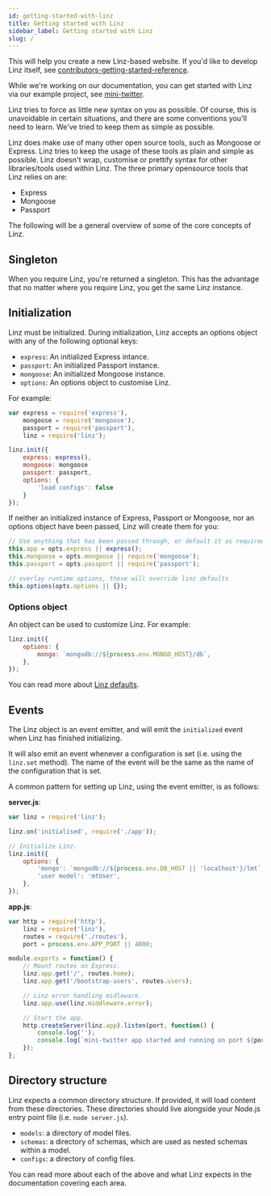 ```yaml
---
id: getting-started-with-linz
title: Getting started with Linz
sidebar_label: Getting started with Linz
slug: /
---
```


This will help you create a new Linz-based website. If you'd like to develop Linz itself, see [contributors-getting-started-reference](./getting-started-with-linz-development).

While we're working on our documentation, you can get started with Linz via our example project, see [mini-twitter](./mini-twitter).

Linz tries to force as little new syntax on you as possible. Of course, this is unavoidable in certain situations, and there are some conventions you'll need to learn. We've tried to keep them as simple as possible.

Linz does make use of many other open source tools, such as Mongoose or Express. Linz tries to keep the usage of these tools as plain and simple as possible. Linz doesn't wrap, customise or prettify syntax for other libraries/tools used within Linz. The three primary opensource tools that Linz relies on are:

-   Express
-   Mongoose
-   Passport

The following will be a general overview of some of the core concepts of Linz.

## Singleton

When you require Linz, you're returned a singleton. This has the advantage that no matter where you require Linz, you get the same Linz instance.

## Initialization

Linz must be initialized. During initialization, Linz accepts an options object with any of the following optional keys:

-   `express`: An initialized Express intance.
-   `passport`: An initialized Passport instance.
-   `mongoose`: An initialized Mongoose instance.
-   `options`: An options object to customise Linz.

For example:

```javascript
var express = require('express'),
    mongoose = require('mongoose'),
    passport = require('passport'),
    linz = require('linz');

linz.init({
    express: express(),
    mongoose: mongoose
    passport: passport,
    options: {
        'load configs': false
    }
});
```

If neither an initialized instance of Express, Passport or Mongoose, nor an options object have been passed, Linz will create them for you:

```javascript
// Use anything that has been passed through, or default it as required.
this.app = opts.express || express();
this.mongoose = opts.mongoose || require('mongoose');
this.passport = opts.passport || require('passport');

// overlay runtime options, these will override linz defaults
this.options(opts.options || {});
```

### Options object

An object can be used to customize Linz. For example:

```javascript
linz.init({
    options: {
        mongo: `mongodb://${process.env.MONGO_HOST}/db`,
    },
});
```

You can read more about [Linz defaults](./linz-defaults).

## Events

The Linz object is an event emitter, and will emit the `initialized` event when Linz has finished initializing.

It will also emit an event whenever a configuration is set (i.e. using the `linz.set` method). The name of the event will be the same as the name of the configuration that is set.

A common pattern for setting up Linz, using the event emitter, is as follows:

**server.js**:

```javascript
var linz = require('linz');

linz.on('initialised', require('./app'));

// Initialize Linz.
linz.init({
    options: {
        'mongo': `mongodb://${process.env.DB_HOST || 'localhost'}/lmt`,
        'user model': 'mtUser',
    },
});
```

**app.js**:

```javascript
var http = require('http'),
    linz = require('linz'),
    routes = require('./routes'),
    port = process.env.APP_PORT || 4000;

module.exports = function() {
    // Mount routes on Express.
    linz.app.get('/', routes.home);
    linz.app.get('/bootstrap-users', routes.users);

    // Linz error handling midleware.
    linz.app.use(linz.middleware.error);

    // Start the app.
    http.createServer(linz.app).listen(port, function() {
        console.log('');
        console.log(`mini-twitter app started and running on port ${port}`);
    });
};
```

## Directory structure

Linz expects a common directory structure. If provided, it will load content from these directories. These directories should live alongside your Node.js entry point file (i.e. `node server.js`).

-   `models`: a directory of model files.
-   `schemas`: a directory of schemas, which are used as nested schemas within a model.
-   `configs`: a directory of config files.

You can read more about each of the above and what Linz expects in the documentation covering each area.
